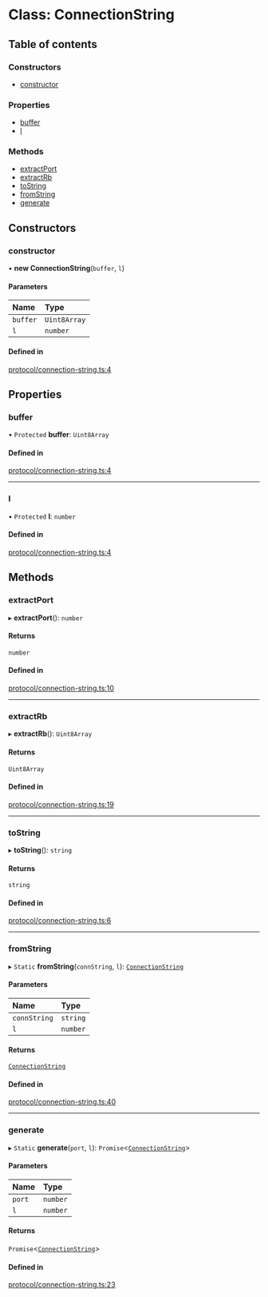 # Class: ConnectionString

## Table of contents

### Constructors

- [constructor](ConnectionString.md#constructor)

### Properties

- [buffer](ConnectionString.md#buffer)
- [l](ConnectionString.md#l)

### Methods

- [extractPort](ConnectionString.md#extractport)
- [extractRb](ConnectionString.md#extractrb)
- [toString](ConnectionString.md#tostring)
- [fromString](ConnectionString.md#fromstring)
- [generate](ConnectionString.md#generate)

## Constructors

### constructor

• **new ConnectionString**(`buffer`, `l`)

#### Parameters

| Name | Type |
| :------ | :------ |
| `buffer` | `Uint8Array` |
| `l` | `number` |

#### Defined in

[protocol/connection-string.ts:4](https://gitlab.com/i3-market/code/wp3/t3.2/i3m-wallet-monorepo/-/blob/e68892d/packages/wallet-protocol/src/ts/protocol/connection-string.ts#L4)

## Properties

### buffer

• `Protected` **buffer**: `Uint8Array`

#### Defined in

[protocol/connection-string.ts:4](https://gitlab.com/i3-market/code/wp3/t3.2/i3m-wallet-monorepo/-/blob/e68892d/packages/wallet-protocol/src/ts/protocol/connection-string.ts#L4)

___

### l

• `Protected` **l**: `number`

#### Defined in

[protocol/connection-string.ts:4](https://gitlab.com/i3-market/code/wp3/t3.2/i3m-wallet-monorepo/-/blob/e68892d/packages/wallet-protocol/src/ts/protocol/connection-string.ts#L4)

## Methods

### extractPort

▸ **extractPort**(): `number`

#### Returns

`number`

#### Defined in

[protocol/connection-string.ts:10](https://gitlab.com/i3-market/code/wp3/t3.2/i3m-wallet-monorepo/-/blob/e68892d/packages/wallet-protocol/src/ts/protocol/connection-string.ts#L10)

___

### extractRb

▸ **extractRb**(): `Uint8Array`

#### Returns

`Uint8Array`

#### Defined in

[protocol/connection-string.ts:19](https://gitlab.com/i3-market/code/wp3/t3.2/i3m-wallet-monorepo/-/blob/e68892d/packages/wallet-protocol/src/ts/protocol/connection-string.ts#L19)

___

### toString

▸ **toString**(): `string`

#### Returns

`string`

#### Defined in

[protocol/connection-string.ts:6](https://gitlab.com/i3-market/code/wp3/t3.2/i3m-wallet-monorepo/-/blob/e68892d/packages/wallet-protocol/src/ts/protocol/connection-string.ts#L6)

___

### fromString

▸ `Static` **fromString**(`connString`, `l`): [`ConnectionString`](ConnectionString.md)

#### Parameters

| Name | Type |
| :------ | :------ |
| `connString` | `string` |
| `l` | `number` |

#### Returns

[`ConnectionString`](ConnectionString.md)

#### Defined in

[protocol/connection-string.ts:40](https://gitlab.com/i3-market/code/wp3/t3.2/i3m-wallet-monorepo/-/blob/e68892d/packages/wallet-protocol/src/ts/protocol/connection-string.ts#L40)

___

### generate

▸ `Static` **generate**(`port`, `l`): `Promise`<[`ConnectionString`](ConnectionString.md)\>

#### Parameters

| Name | Type |
| :------ | :------ |
| `port` | `number` |
| `l` | `number` |

#### Returns

`Promise`<[`ConnectionString`](ConnectionString.md)\>

#### Defined in

[protocol/connection-string.ts:23](https://gitlab.com/i3-market/code/wp3/t3.2/i3m-wallet-monorepo/-/blob/e68892d/packages/wallet-protocol/src/ts/protocol/connection-string.ts#L23)
